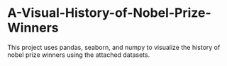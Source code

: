 # A-Visual-History-of-Nobel-Prize-Winners
This project uses pandas, seaborn, and numpy to visualize the history of nobel prize winners using the attached datasets. 
